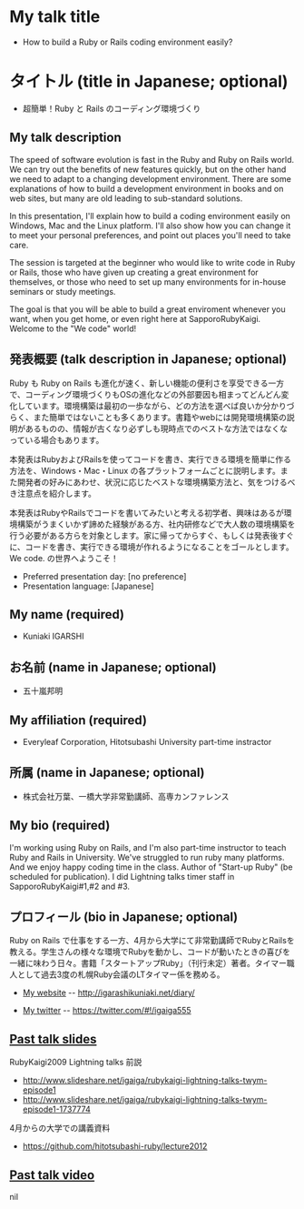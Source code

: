# My talk title
- How to build a Ruby or Rails coding environment easily?

# タイトル (title in Japanese; optional)
- 超簡単！Ruby と Rails のコーディング環境づくり

## My talk description

The speed of software evolution is fast in the Ruby and Ruby on Rails world. We can try out the benefits of new features quickly, but on the other hand we need to adapt to a changing development environment. There are some explanations of how to build a development environment in books and on web sites, but many are old leading to sub-standard solutions.

In this presentation, I'll explain how to build a coding environment easily on Windows, Mac and the Linux platform. I'll also show how you can change it to meet your personal preferences, and point out places you'll need to take care.

The session is targeted at the beginner who would like to write code in Ruby or Rails, those who have given up creating a great environment for themselves, or those who need to set up many environments for in-house seminars or study meetings.

The goal is that you will be able to build a great enviroment whenever you want, when you get home, or even right here at SapporoRubyKaigi.
Welcome to the "We code" world!

## 発表概要 (talk description in Japanese; optional)

Ruby も Ruby on Rails も進化が速く、新しい機能の便利さを享受できる一方で、コーディング環境づくりもOSの進化などの外部要因も相まってどんどん変化しています。環境構築は最初の一歩ながら、どの方法を選べば良いか分かりづらく、また簡単ではないことも多くあります。書籍やwebには開発環境構築の説明があるものの、情報が古くなり必ずしも現時点でのベストな方法ではなくなっている場合もあります。

本発表はRubyおよびRailsを使ってコードを書き、実行できる環境を簡単に作る方法を、Windows・Mac・Linux の各プラットフォームごとに説明します。また開発者の好みにあわせ、状況に応じたベストな環境構築方法と、気をつけるべき注意点を紹介します。

本発表はRubyやRailsでコードを書いてみたいと考える初学者、興味はあるが環境構築がうまくいかず諦めた経験がある方、社内研修などで大人数の環境構築を行う必要がある方らを対象とします。家に帰ってからすぐ、もしくは発表後すぐに、コードを書き、実行できる環境が作れるようになることをゴールとします。We code. の世界へようこそ！


- Preferred presentation day: [no preference]
- Presentation language: [Japanese]

## My name (required)
- Kuniaki IGARSHI

## お名前 (name in Japanese; optional)
- 五十嵐邦明

## My affiliation (required)
- Everyleaf Corporation, Hitotsubashi University part-time instractor

## 所属 (name in Japanese; optional)
- 株式会社万葉、一橋大学非常勤講師、高専カンファレンス

## My bio (required)

I'm working using Ruby on Rails, and I'm also part-time instructor to teach Ruby and Rails in University. We've struggled to run ruby many platforms. And we enjoy happy coding time in the class. Author of "Start-up Ruby" (be scheduled for publication). I did Lightning talks timer staff in SapporoRubyKaigi#1,#2 and #3.

## プロフィール (bio in Japanese; optional)

Ruby on Rails で仕事をする一方、4月から大学にて非常勤講師でRubyとRailsを教える。学生さんの様々な環境でRubyを動かし、コードが動いたときの喜びを一緒に味わう日々。書籍「スタートアップRuby」（刊行未定）著者。タイマー職人として過去3度の札幌Ruby会議のLTタイマー係を務める。

- [My website](http://www.example.org)
-- http://igarashikuniaki.net/diary/

- [My twitter](https://twitter.com/#!/twitter_handle)
-- https://twitter.com/#!/igaiga555

## [Past talk slides](http://www.example.org)
RubyKaigi2009 Lightning talks 前説
- http://www.slideshare.net/igaiga/rubykaigi-lightning-talks-twym-episode1
- http://www.slideshare.net/igaiga/rubykaigi-lightning-talks-twym-episode1-1737774

4月からの大学での講義資料
- https://github.com/hitotsubashi-ruby/lecture2012

## [Past talk video](http://www.example.org)
nil

